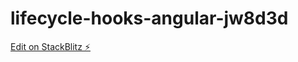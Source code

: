 # lifecycle-hooks-angular-jw8d3d

[Edit on StackBlitz ⚡️](https://stackblitz.com/edit/lifecycle-hooks-angular-jw8d3d)